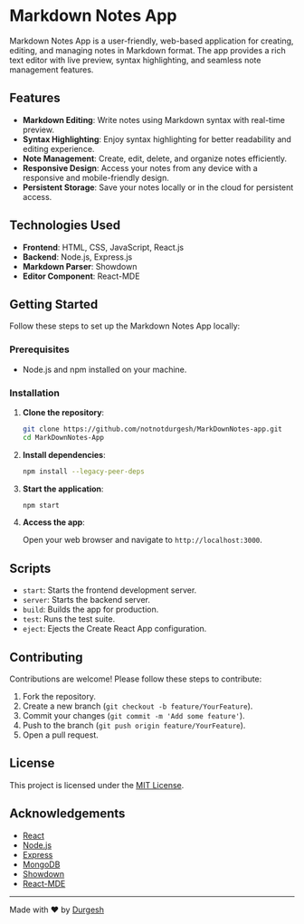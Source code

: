 # Markdown Notes App

Markdown Notes App is a user-friendly, web-based application for creating, editing, and managing notes in Markdown format. The app provides a rich text editor with live preview, syntax highlighting, and seamless note management features.

## Features

- **Markdown Editing**: Write notes using Markdown syntax with real-time preview.
- **Syntax Highlighting**: Enjoy syntax highlighting for better readability and editing experience.
- **Note Management**: Create, edit, delete, and organize notes efficiently.
- **Responsive Design**: Access your notes from any device with a responsive and mobile-friendly design.
- **Persistent Storage**: Save your notes locally or in the cloud for persistent access.

## Technologies Used

- **Frontend**: HTML, CSS, JavaScript, React.js
- **Backend**: Node.js, Express.js
- **Markdown Parser**: Showdown
- **Editor Component**: React-MDE

## Getting Started

Follow these steps to set up the Markdown Notes App locally:

### Prerequisites

- Node.js and npm installed on your machine.

### Installation

1. **Clone the repository**:

    ```bash
    git clone https://github.com/notnotdurgesh/MarkDownNotes-app.git
    cd MarkDownNotes-App
    ```

2. **Install dependencies**:

    ```bash
    npm install --legacy-peer-deps
    ```

3. **Start the application**:

      ```bash
      npm start
      ```

5. **Access the app**:

    Open your web browser and navigate to `http://localhost:3000`.

## Scripts

- `start`: Starts the frontend development server.
- `server`: Starts the backend server.
- `build`: Builds the app for production.
- `test`: Runs the test suite.
- `eject`: Ejects the Create React App configuration.

## Contributing

Contributions are welcome! Please follow these steps to contribute:

1. Fork the repository.
2. Create a new branch (`git checkout -b feature/YourFeature`).
3. Commit your changes (`git commit -m 'Add some feature'`).
4. Push to the branch (`git push origin feature/YourFeature`).
5. Open a pull request.

## License

This project is licensed under the [MIT License](LICENSE).

## Acknowledgements

- [React](https://reactjs.org/)
- [Node.js](https://nodejs.org/)
- [Express](https://expressjs.com/)
- [MongoDB](https://www.mongodb.com/)
- [Showdown](https://github.com/showdownjs/showdown)
- [React-MDE](https://github.com/andrerpena/react-mde)

---

Made with ❤️ by [Durgesh](https://github.com/notnotdurgesh)
